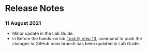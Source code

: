 # Release Notes
### 11 August 2021
* Minor update in the Lab Guide.
* In Before the hands-on lab [Task 6, step 13](https://github.com/CloudLabs-MCW/MCW-Cloud-native-applications/blob/master/Hands-on%20lab/Before%20the%20HOL%20-%20Cloud-native%20applications.md#task-6-create-a-github-repository), command to push the changes to GitHub main branch has been updated in Lab Guide. 
